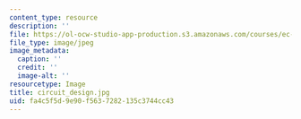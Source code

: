 ```yaml
---
content_type: resource
description: ''
file: https://ol-ocw-studio-app-production.s3.amazonaws.com/courses/ec-710-d-lab-medical-technologies-for-the-developing-world-spring-2010/fa4c5f5d9e90f5637282135c3744cc43_circuit_design.jpg
file_type: image/jpeg
image_metadata:
  caption: ''
  credit: ''
  image-alt: ''
resourcetype: Image
title: circuit_design.jpg
uid: fa4c5f5d-9e90-f563-7282-135c3744cc43
---
```

